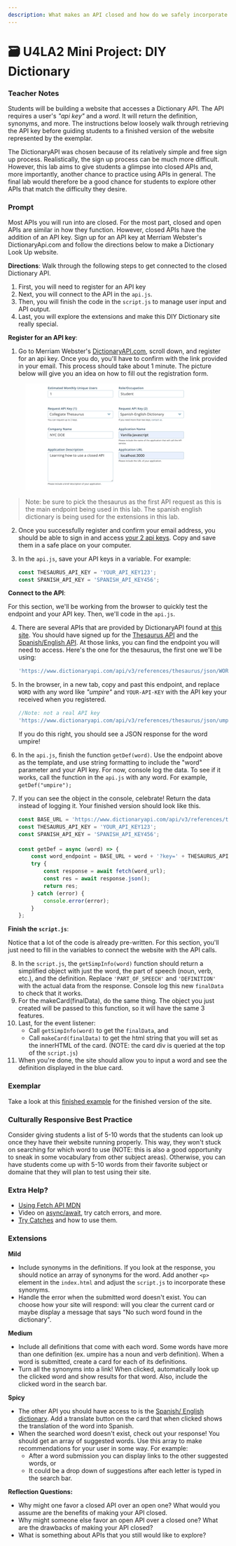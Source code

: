 ```yaml
---
description: What makes an API closed and how do we safely incorporate our API key.
---
```


# 🗃 U4LA2 Mini Project: DIY Dictionary

### Teacher Notes

Students will be building a website that accesses a Dictionary API. The API requires a user's _"api key"_ and a _word_. It will return the definition, synonyms, and more. The instructions below loosely walk through retrieving the API key before guiding students to a finished version of the website represented by the exemplar.

The DictionaryAPI was chosen because of its relatively simple and free sign up process. Realistically, the sign up process can be much more difficult. However, this lab aims to give students a glimpse into closed APIs and, more importantly, another chance to practice using APIs in general. The final lab would therefore be a good chance for students to explore other APIs that match the difficulty they desire.

### Prompt

Most APIs you will run into are closed. For the most part, closed and open APIs are similar in how they function. However, closed APIs have the addition of an API key. Sign up for an API key at Merriam Webster's DictionaryApi.com and follow the directions below to make a Dictionary Look Up website.

**Directions**: Walk through the following steps to get connected to the closed Dictionary API.

1. First, you will need to register for an API key
2. Next, you will connect to the API in the `api.js`.
3. Then, you will finish the code in the `script.js` to manage user input and API output.
4. Last, you will explore the extensions and make this DIY Dictionary site really special.

**Register for an API key**:

1. Go to Merriam Webster's [DictionaryAPI.com](https://dictionaryapi.com/), scroll down, and register for an api key. Once you do, you'll have to confirm with the link provided in your email. This process should take about 1 minute. The picture below will give you an idea on how to fill out the registration form.&#x20;

<figure><img src="../.gitbook/assets/image (3).png" alt=""><figcaption></figcaption></figure>

> Note: be sure to pick the thesaurus as the first API request as this is the main endpoint being used in this lab. The spanish english dictionary is being used for the extensions in this lab.

2. Once you successfully register and confirm your email address, you should be able to sign in and access [your 2 api keys](https://dictionaryapi.com/account/my-keys). Copy and save them in a safe place on your computer.
3.  In the `api.js`, save your API keys in a variable. For example:

    ```js
    const THESAURUS_API_KEY = 'YOUR_API_KEY123';
    const SPANISH_API_KEY = 'SPANISH_API_KEY456';
    ```

**Connect to the API**:

For this section, we'll be working from the browser to quickly test the endpoint and your API key. Then, we'll code in the `api.js`.

4.  There are several APIs that are provided by DictionaryAPI found at [this site](https://dictionaryapi.com/products/index). You should have signed up for the [Thesaurus API](https://dictionaryapi.com/products/api-collegiate-thesaurus) and the [Spanish/English API](https://dictionaryapi.com/products/api-spanish-dictionary). At those links, you can find the endpoint you will need to access. Here's the one for the thesaurus, the first one we'll be using:

    ```js
    'https://www.dictionaryapi.com/api/v3/references/thesaurus/json/WORD?key=YOUR-API-KEY'
    ```
5.  In the browser, in a new tab, copy and past this endpoint, and replace `WORD` with any word like _"umpire"_ and `YOUR-API-KEY` with the API key your received when you registered.

    ```js
    //Note: not a real API key
    'https://www.dictionaryapi.com/api/v3/references/thesaurus/json/umpire?key=123456789abcdefghi'
    ```

    If you do this right, you should see a JSON response for the word umpire!
6. In the `api.js`, finish the function `getDef(word)`. Use the endpoint above as the template, and use string formatting to include the "word" parameter and your API key. For now, console log the data. To see if it works, call the function in the `api.js` with any word. For example, `getDef("umpire");`
7.  If you can see the object in the console, celebrate! Return the data instead of logging it. Your finished version should look like this.

    ```js
    const BASE_URL = 'https://www.dictionaryapi.com/api/v3/references/thesaurus/json/';
    const THESAURUS_API_KEY = 'YOUR_API_KEY123';
    const SPANISH_API_KEY = 'SPANISH_API_KEY456';

    const getDef = async (word) => {
        const word_endpoint = BASE_URL + word + '?key=' + THESAURUS_API_KEY;
        try {
            const response = await fetch(word_url);
            const res = await response.json();
            return res;
        } catch (error) {
            console.error(error);
        }
    };
    ```

**Finish the `script.js`**:

Notice that a lot of the code is already pre-written. For this section, you'll just need to fill in the variables to connect the website with the API calls.

8. In the `script.js`, the `getSimpInfo(word)` function should return a simplified object with just the word, the part of speech (noun, verb, etc.), and the definition. Replace `'PART_OF_SPEECH'` and `'DEFINITION'` with the actual data from the response. Console log this new `finalData` to check that it works.
9. For the makeCard(finalData), do the same thing. The object you just created will be passed to this function, so it will have the same 3 features.
10. Last, for the event listener:
    * Call `getSimpInfo(word)` to get the `finalData`, and
    * Call `makeCard(finalData)` to get the html string that you will set as the innerHTML of the card. (NOTE: the card div is queried at the top of the `script.js`)
11. When you're done, the site should allow you to input a word and see the definition displayed in the blue card.

### Exemplar

Take a look at this [finished example](U4LAB2-Exemplar/index.html) for the finished version of the site.

### Culturally Responsive Best Practice

Consider giving students a list of 5-10 words that the students can look up once they have their website running properly. This way, they won't stuck on searching for which word to use (NOTE: this is also a good opportunity to sneak in some vocabulary from other subject areas). Otherwise, you can have students come up with 5-10 words from their favorite subject or domaine that they will plan to test using their site.

### Extra Help?

* [Using Fetch API MDN](https://developer.mozilla.org/en-US/docs/Web/API/Fetch\_API/Using\_Fetch)
* Video on [async/await](https://www.youtube.com/watch?v=\_9vgd9XKlDQ), try catch errors, and more.
* [Try Catches](https://javascript.info/try-catch) and how to use them.

### Extensions

**Mild**

* Include synonyms in the definitions. If you look at the response, you should notice an array of synonyms for the word. Add another `<p>` element in the `index.html` and adjust the `script.js` to incorporate these synonyms.
* Handle the error when the submitted word doesn't exist. You can choose how your site will respond: will you clear the current card or maybe display a message that says "No such word found in the dictionary".

**Medium**

* Include all definitions that come with each word. Some words have more than one definition (ex. umpire has a noun and verb definition). When a word is submitted, create a card for each of its definitions.
* Turn all the synonyms into a link! When clicked, automatically look up the clicked word and show results for that word. Also, include the clicked word in the search bar.

**Spicy**

* The other API you should have access to is the [Spanish/ English dictionary](https://dictionaryapi.com/products/api-spanish-dictionary). Add a translate button on the card that when clicked shows the translation of the word into Spanish.
* When the searched word doesn't exist, check out your response! You should get an array of suggested words. Use this array to make recommendations for your user in some way. For example:
  * After a word submission you can display links to the other suggested words, or
  * It could be a drop down of suggestions after each letter is typed in the search bar.

**Reflection Questions:**

* Why might one favor a closed API over an open one? What would you assume are the benefits of making your API closed.
* Why might someone else favor an open API over a closed one? What are the drawbacks of making your API closed?
* What is something about APIs that you still would like to explore?

